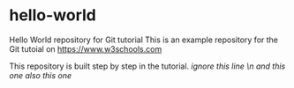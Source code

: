 # hello-world
Hello World repository for Git tutorial
This is an example repository for the Git tutoial on https://www.w3schools.com

This repository is built step by step in the tutorial.
*ignore this line*
*\n and this one*
*also this one*